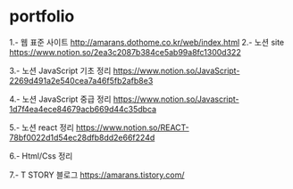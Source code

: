# portfolio 

1.- 웹 표준 사이트 
http://amarans.dothome.co.kr/web/index.html
2.- 노션 site 
https://www.notion.so/2ea3c2087b384ce5ab99a8fc1300d322


3.- 노션 JavaScript 기초 정리
https://www.notion.so/JavaScript-2269d491a2e540cea7a46f5fb2afb8e3

4.- 노션 JavaScript 중급 정리
https://www.notion.so/Javascript-1d7f4ea4ece84679acb669d44c35dbca

5.- 노션 react 정리
https://www.notion.so/REACT-78bf0022d1d54ec28dfb8dd2e66f224d

6.- Html/Css 정리

7.- T STORY 블로그
https://amarans.tistory.com/
